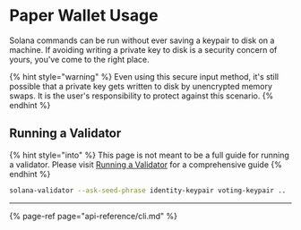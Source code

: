 # Paper Wallet Usage

Solana commands can be run without ever saving a keypair to disk on a machine. If avoiding writing a private key to disk is a security concern of yours, you've come to the right place.

{% hint style="warning" %}
Even using this secure input method, it's still possible that a private key gets written to disk by unencrypted memory swaps. It is the user's responsibility to protect against this scenario.
{% endhint %}

## Running a Validator

{% hint style="into" %}
This page is not meant to be a full guide for running a validator. Please visit [Running a Validator](running-validator/README.md) for a comprehensive guide
{% endhint %}

```bash
solana-validator --ask-seed-phrase identity-keypair voting-keypair ..
```

---

{% page-ref page="api-reference/cli.md" %}
